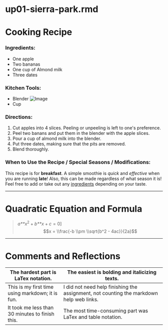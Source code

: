 up01-sierra-park.rmd
================

Cooking Recipe
==============

### Ingredients:

-   One apple
-   Two bananas
-   One cup of Almond milk
-   Three dates

### Kitchen Tools:

-   Blender ![Image](https://www.target.com.au/medias/static_content/product/images/large/95/22/A779522.jpg)
-   Cup

### Directions:

1.  Cut apples into 4 slices. Peeling or unpeeling is left to one's preference.
2.  Peel two banans and put them in the blender with the apple slices.
3.  Pour a cup of almond milk into the blender.
4.  Put three dates, making sure that the pits are removed.
5.  Blend thoroughly.

### When to Use the Recipe / Special Seasons / Modifications:

This recipe is for **breakfast**. A simple smoothie is *quick* and *effective* when you are running **late**! Also, this can be made regardless of what season it is! Feel free to add or take out any [ingredients](https://www.google.com/search?q=coconut+shreds&rlz=1C5CHFA_enUS754US754&source=lnms&tbm=isch&sa=X&ved=0ahUKEwi03qKY1JTWAhWlllQKHbVsAhIQ_AUICygC&biw=1041&bih=726) depending on your taste.

------------------------------------------------------------------------

Quadratic Equation and Formula
==============================

> *a**x*<sup>2</sup> + *b**x* + *c* = 0\]
> $$x = \\frac{-b \\pm \\sqrt{b^2 - 4ac}}{2a}$$

------------------------------------------------------------------------

Comments and Reflections
========================

<table>
<colgroup>
<col width="35%" />
<col width="64%" />
</colgroup>
<thead>
<tr class="header">
<th>The hardest part is LaTex notation.</th>
<th>The easiest is bolding and italicizing texts.</th>
</tr>
</thead>
<tbody>
<tr class="odd">
<td>This is my first time using markdown; it is fun.</td>
<td>I did not need help finishing the assignment, not counting the markdown help web links.</td>
</tr>
<tr class="even">
<td>It took me less than 30 minutes to finish this.</td>
<td>The most time-consuming part was LaTex and table notation.</td>
</tr>
</tbody>
</table>
